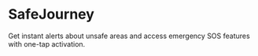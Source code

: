 # SafeJourney
Get instant alerts about unsafe areas and access emergency SOS features with one-tap activation.
